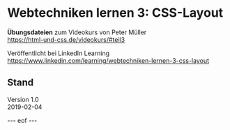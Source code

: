 # Webtechniken lernen 3: CSS-Layout 

**Übungsdateien** zum Videokurs von Peter Müller     
https://html-und-css.de/videokurs/#teil3

Veröffentlicht bei LinkedIn Learning   
https://www.linkedin.com/learning/webtechniken-lernen-3-css-layout 


## Stand   
Version 1.0       
2019-02-04   

--- eof --- 
